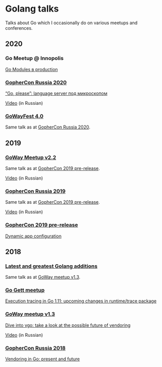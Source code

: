 # Golang talks

Talks about Go which I occasionally do on various meetups and conferences.

## 2020

### Go Meetup @ Innopolis

[Go Modules в production](2020/08/gopls/20200809_gophercon.pdf)

### [GopherCon Russia 2020]

[“Go, please”: language server под микроскопом](https://slides.com/nezorflame/20200809_gophercon/)

[Video](https://www.youtube.com/watch?v=h9B8y4Zd6ck&list=PLJTW0ZQ22rrEtvqbz0rxhNQTm0bkJV4Nb&index=8) (in Russian)

### [GoWayFest 4.0]

Same talk as at [GopherCon Russia 2020].

## 2019

### [GoWay Meetup v2.2]

Same talk as at [GopherCon 2019 pre-release].

[Video](https://www.youtube.com/watch?v=wC5unIhmuho) (in Russian)

### [GopherCon Russia 2019]

Same talk as at [GopherCon 2019 pre-release].

[Video](https://www.youtube.com/watch?v=G8Y7pXxUtNE) (in Russian)

### [GopherCon 2019 pre-release]

[Dynamic app configuration](https://talks.godoc.org/github.com/nezorflame/golang-talks/2019/04/dynamic-configs/main.slide)

## 2018

### [Latest and greatest Golang additions]

Same talk as at [GoWay meetup v1.3].

### [Go Gett meetup]

[Execution tracing in Go 1.11: upcoming changes in runtime/trace package](https://talks.godoc.org/github.com/nezorflame/golang-talks/2018/05/execution-tracing-in-go1.11/main.slide)

### [GoWay meetup v1.3]

[Dive into vgo: take a look at the possible future of vendoring](https://talks.godoc.org/github.com/nezorflame/golang-talks/2018/04/dive-into-vgo/dive-into-vgo.slide)

[Video](https://www.youtube.com/watch?v=XjZ9bn2JgmM) (in Russian)

### [GopherCon Russia 2018]

[Vendoring in Go: present and future](https://talks.godoc.org/github.com/nezorflame/golang-talks/2018/03/vendoring-in-go/vendoring.slide)

[GopherCon Russia 2020]: https://www.gophercon-russia.ru/
[GoWayFest 4.0]: https://goway.io/
[A-Level Go meetup]: https://www.meetup.com/GolangKazan/events/267773586/
[GoWay Meetup v2.2]: https://eventspace-by.timepad.ru/event/913557/
[GopherCon Russia 2019]: https://www.gophercon-russia.ru/2019/
[GopherCon 2019 pre-release]: https://golang-moscow.timepad.ru/event/946485/
[Latest and greatest Golang additions]: https://www.meetup.com/ru-RU/GettEngineering/events/253609232/
[Go Gett meetup]: https://golang-moscow.timepad.ru/event/720881/
[GoWay Meetup v1.3]: https://www.facebook.com/events/624759367874808/
[GopherCon Russia 2018]: https://www.gophercon-russia.ru/2018/
